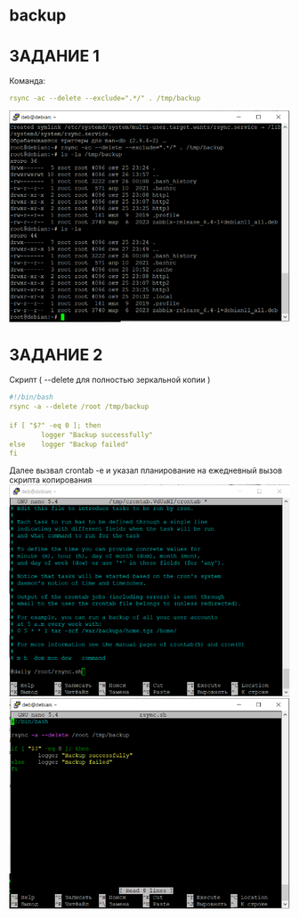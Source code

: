 # backup
# ЗАДАНИЕ 1
Команда:
```YAML
rsync -ac --delete --exclude=".*/" . /tmp/backup
```
![alt text](https://github.com/StepanovSA/backup/blob/main/26.10%20rsync1.PNG)
# ЗАДАНИЕ 2
Скрипт ( --delete для полностью зеркальной копии )
```YAML
#!/bin/bash
rsync -a --delete /root /tmp/backup

if [ "$?" -eq 0 ]; then
        logger "Backup successfully"
else    logger "Backup failed"
fi
```
Далее вызвал crontab -e и указал планирование на ежедневный вызов скрипта копирования
![alt text](https://github.com/StepanovSA/backup/blob/main/26.10%20rsync2%20crontab.PNG)
![alt text](https://github.com/StepanovSA/backup/blob/main/26.10%20rsync2%20script.PNG)
